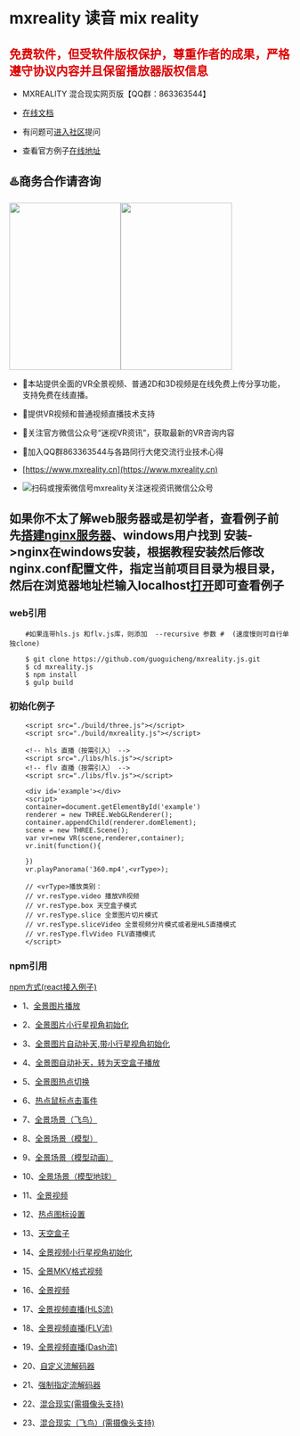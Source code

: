 # mxreality 读音 mix reality

## <font color="#dd0000">免费软件，但受软件版权保护，尊重作者的成果，严格遵守协议内容并且保留播放器版权信息</font>

* MXREALITY 混合现实网页版【QQ群：863363544】

* [在线文档](https://github.com/guoguicheng/mxreality.js/tree/master/docs/index.md) 

* 有问题可[进入社区](http://discuss.mxreality.cn)提问

* 查看官方例子[在线地址](https://www.mxreality.cn/test/vrlive.html)

## ♨️商务合作请咨询
<img src="https://www.mxreality.cn/wechat.jpeg" width="200" height="300"/>
<img src="https://www.mxreality.cn/qq.jpeg" width="200" height="300" style="float:left"/>

* 🐡本站提供全面的VR全景视频、普通2D和3D视频是在线免费上传分享功能，支持免费在线直播。

* 🎈提供VR视频和普通视频直播技术支持

* 💓关注官方微信公众号“迷视VR资讯”，获取最新的VR咨询内容

* 🌼加入QQ群863363544与各路同行大佬交流行业技术心得

* [https://www.mxreality.cn](https://www.mxreality.cn)

* ![扫码或搜索微信号mxreality关注迷视资讯微信公众号](https://github.com/guoguicheng/mxreality.js/raw/master/qrcode.jpg)

## 如果你不太了解web服务器或是初学者，查看例子前先[搭建nginx服务器](https://www.nginx.cn/doc/)、windows用户找到 安装->nginx在windows安装，根据教程安装然后修改nginx.conf配置文件，指定当前项目目录为根目录，然后在浏览器地址栏输入localhost[打开](http://localhost)即可查看例子

### web引用

        #如果连带hls.js 和flv.js库，则添加  --recursive 参数 #  (速度慢则可自行单独clone)

        $ git clone https://github.com/guoguicheng/mxreality.js.git
        $ cd mxreality.js
        $ npm install
        $ gulp build

### 初始化例子

        <script src="./build/three.js"></script>
        <script src="./build/mxreality.js"></script>

        <!-- hls 直播（按需引入） -->
        <script src="./libs/hls.js"></script>
        <!-- flv 直播（按需引入） -->
        <script src="./libs/flv.js"></script>

        <div id='example'></div>
        <script>
        container=document.getElementById('example')
        renderer = new THREE.WebGLRenderer();
        container.appendChild(renderer.domElement);
        scene = new THREE.Scene();
        var vr=new VR(scene,renderer,container);
        vr.init(function(){
                
        })
        vr.playPanorama('360.mp4',<vrType>);

        // <vrType>播放类别：
        // vr.resType.video 播放VR视频
        // vr.resType.box 天空盒子模式
        // vr.resType.slice 全景图片切片模式
        // vr.resType.sliceVideo 全景视频分片模式或者是HLS直播模式
        // vr.resType.flvVideo FLV直播模式
        </script>

### npm引用

[npm方式(react接入例子)](https://github.com/guoguicheng/mxreality.js/tree/master/build/README.md)

* 1、[全景图片播放](examples/pano_image.html)
* 2、[全景图片小行星视角初始化](examples/pano_image_asteroid.html)
* 3、[全景图片自动补天,带小行星视角初始化](examples/auto_fix_top_and_bottom.html)
* 4、[全景图自动补天，转为天空盒子播放](examples/pano_image_convert_to_skybox.html)
* 5、[全景图热点切换](examples/hot_scene_switch.html)
* 6、[热点鼠标点击事件](examples/mouse_event_example.html)
* 7、[全景场景（飞鸟）](examples/pano_flybird.html)
* 8、[全景场景（模型）](examples/pano_object_or_scence.html)
* 9、[全景场景（模型动画）](examples/pano_object_scenne.html)
* 10、[全景场景（模型地球）](examples/pano_scene_earth.html)
* 11、[全景视频](examples/pano_video.html)
* 12、[热点图标设置](examples/set_icon_button_in_pano_obj.html)
* 13、[天空盒子](examples/skybox_pano.html)
* 14、[全景视频小行星视角初始化](examples/video_asteroid.html)
* 15、[全景MKV格式视频](examples/vr_video_mkv.html)
* 16、[全景视频](examples/vr_video.html)
* 17、[全景视频直播(HLS流)](examples/vr_hls_live_video.html)
* 18、[全景视频直播(FLV流)](examples/vr_flv_live_video.html)
* 19、[全景视频直播(Dash流)](examples/vr_dash_live_video.html)
* 20、[自定义流解码器](examples/vr_dash_live_video.html)
* 21、[强制指定流解码器](examples/vr_live_type_setting.html)

* 22、[混合现实(需摄像头支持)](examples/web_mix_reality.html)
* 23、[混合现实（飞鸟）(需摄像头支持)](examples/web_mix_reality_birds.html)